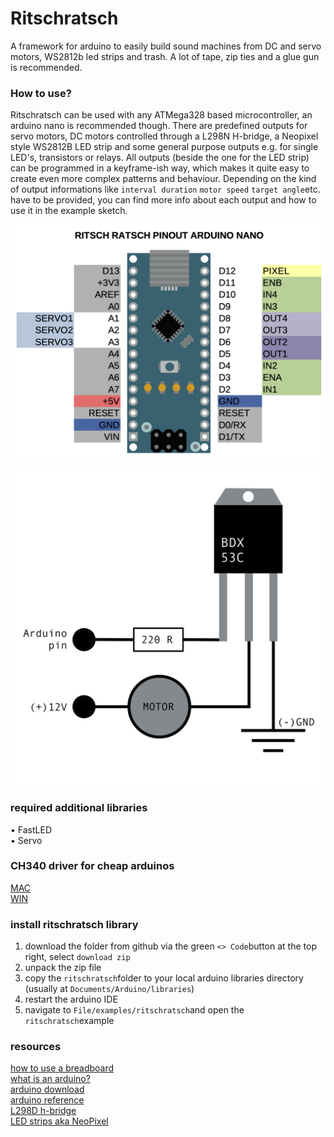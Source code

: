 # Ritschratsch
 A framework for arduino to easily build sound machines from DC and servo motors, WS2812b led strips and trash. A lot of tape, zip ties and a glue gun is recommended.

### How to use? 
Ritschratsch can be used with any ATMega328 based microcontroller, an arduino nano is recommended though.
There are predefined outputs for servo motors, DC motors controlled through a L298N
H-bridge, a Neopixel style WS2812B LED strip and some general purpose outputs e.g. for single LED's, transistors or relays. All outputs (beside the one for the LED strip) can be programmed in a keyframe-ish way, which makes it quite easy to create even more complex patterns and behaviour.
Depending on the kind of output informations like ```interval duration``` ```motor speed``` ```target angle```etc. have to be provided, you can find more info about each output and how to use it in the example sketch.



![pinout](img/rira_pinout.png)

![BDX](img/BDX.png)
### required additional libraries
• FastLED  
• Servo

### CH340 driver for cheap arduinos
[MAC](https://github.com/adrianmihalko/ch340g-ch34g-ch34x-mac-os-x-driver)  
[WIN](http://www.wch.cn/download/CH341SER_ZIP.html)

### install ritschratsch library
1. download the folder from github via the green ```<> Code```button at the top right, select ```download zip```
2. unpack the zip file
3. copy the ```ritschratsch```folder to your local arduino libraries directory (usually at ```Documents/Arduino/libraries```)
4. restart the arduino IDE
5. navigate to ```File/examples/ritschratsch```and open the ```ritschratsch```example


### resources
[how to use a breadboard](https://computers.tutsplus.com/tutorials/how-to-use-a-breadboard-and-build-a-led-circuit--mac-54746)  
[what is an arduino?](https://learn.sparkfun.com/tutorials/what-is-an-arduino/all)  
[arduino download](https://www.arduino.cc/en/software)  
[arduino reference](https://www.arduino.cc/reference/en/)  
[L298D h-bridge](https://create.arduino.cc/projecthub/ryanchan/how-to-use-the-l298n-motor-driver-b124c5)  
[LED strips aka NeoPixel](https://learn.adafruit.com/adafruit-neopixel-uberguide?embeds=allow)
